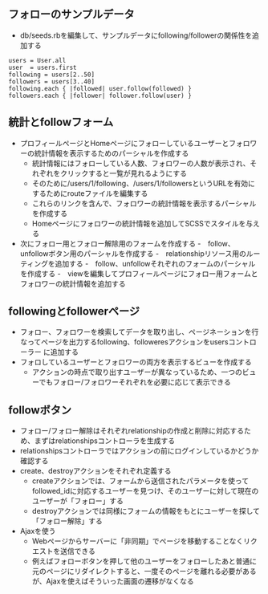 ## フォローのサンプルデータ
- db/seeds.rbを編集して、サンプルデータにfollowing/followerの関係性を追加する
```
users = User.all
user  = users.first
following = users[2..50]
followers = users[3..40]
following.each { |followed| user.follow(followed) }
followers.each { |follower| follower.follow(user) }
```
## 統計とfollowフォーム
- プロフィールページとHomeページにフォローしているユーザーとフォロワーの統計情報を表示するためのパーシャルを作成する
  -  統計情報にはフォローしている人数、フォロワーの人数が表示され、それぞれをクリックすると一覧が見れるようにする
  -  そのために/users/1/following、/users/1/followersというURLを有効にするためにrouteファイルを編集する
  -  これらのリンクを含んで、フォロワーの統計情報を表示するパーシャルを作成する
  -  Homeページにフォロワーの統計情報を追加してSCSSでスタイルを与える
- 次にフォロー用とフォロー解除用のフォームを作成する
  -　follow、unfollowボタン用のパーシャルを作成する
  -　relationshipリソース用のルーティングを追加する
  -　follow、unfollowそれぞれのフォームのパーシャルを作成する
  -　viewを編集してプロフィールページにフォロー用フォームとフォロワーの統計情報を追加する
 
## followingとfollowerページ
- フォロー、フォロワーを検索してデータを取り出し、ページネーションを行なってページを出力するfollowing、followeresアクションをusersコントローラー
に追加する
- フォロしているユーザーとフォロワーの両方を表示するビューを作成する
  - アクションの時点で取り出すユーザーが異なっているため、一つのビューでもフォロー/フォロワーそれぞれを必要に応じて表示できる

## followボタン
- フォロー/フォロー解除はそれぞれrelationshipの作成と削除に対応するため、まずはrelationshipsコントローラを生成する
- relationshipsコントローラではアクションの前にログインしているかどうか確認する
- create、destroyアクションをそれぞれ定義する
  - createアクションでは、フォームから送信されたパラメータを使ってfollowed_idに対応するユーザーを見つけ、そのユーザーに対して現在の
  ユーザーが「フォロー」する
  - destroyアクションでは同様にフォームの情報をもとにユーザーを探して「フォロー解除」する
- Ajaxを使う
  - Webページからサーバーに「非同期」でページを移動することなくリクエストを送信できる
  - 例えばフォローボタンを押して他のユーザーをフォローしたあと普通に元のページにリダイレクトすると、一度そのページを離れる必要がある
  が、Ajaxを使えばそういった画面の遷移がなくなる
